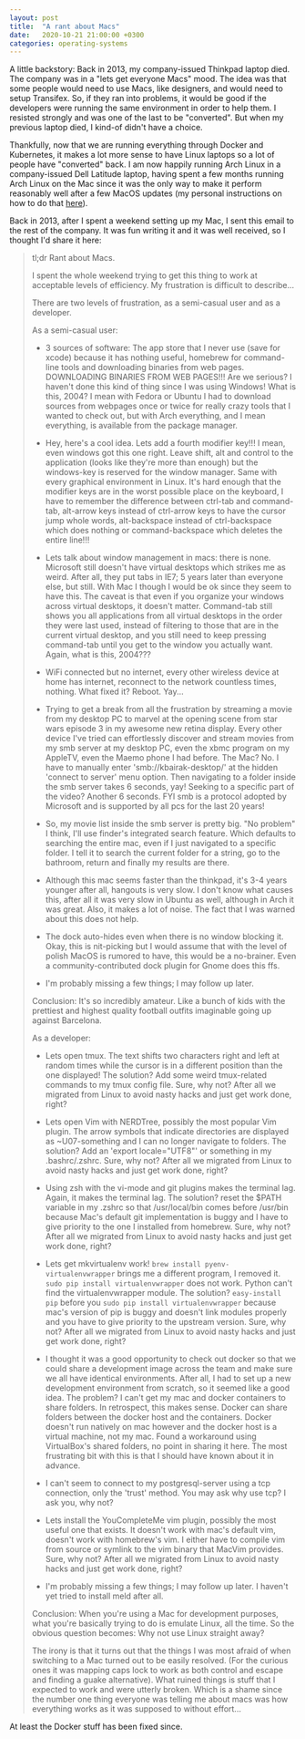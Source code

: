 ```yaml
---
layout: post
title:  "A rant about Macs"
date:   2020-10-21 21:00:00 +0300
categories: operating-systems
---
```


A little backstory: Back in 2013, my company-issued Thinkpad laptop died. The
company was in a "lets get everyone Macs" mood. The idea was that some people
would need to use Macs, like designers, and would need to setup Transifex. So,
if they ran into problems, it would be good if the developers were running the
same environment in order to help them. I resisted strongly and was one of the
last to be "converted". But when my previous laptop died, I kind-of didn't have
a choice.

Thankfully, now that we are running everything through Docker and Kubernetes,
it makes a lot more sense to have Linux laptops so a lot of people have
"converted" back. I am now happily running Arch Linux in a company-issued Dell
Latitude laptop, having spent a few months running Arch Linux on the Mac since
it was the only way to make it perform reasonably well after a few MacOS
updates (my personal instructions on how to do that
[here][mac-os-instructions]).

Back in 2013, after I spent a weekend setting up my Mac, I sent this email to
the rest of the company. It was fun writing it and it was well received, so I
thought I'd share it here:


> tl;dr Rant about Macs.
> 
> I spent the whole weekend trying to get this thing to work at acceptable
> levels of efficiency. My frustration is difficult to describe...
> 
> There are two levels of frustration, as a semi-casual user and as a
> developer.
> 
> As a semi-casual user:
> - 3 sources of software: The app store that I never use (save for xcode)
>   because it has nothing useful, homebrew for command-line tools and
>   downloading binaries from web pages. DOWNLOADING BINARIES FROM WEB PAGES!!!
>   Are we serious? I haven't done this kind of thing since I was using
>   Windows!  What is this, 2004? I mean with Fedora or Ubuntu I had to
>   download sources from webpages once or twice for really crazy tools that I
>   wanted to check out, but with Arch everything, and I mean everything, is
>   available from the package manager.
> 
> - Hey, here's a cool idea. Lets add a fourth modifier key!!! I mean, even
>   windows got this one right. Leave shift, alt and control to the application
>   (looks like they're more than enough) but the windows-key is reserved for
>   the window manager. Same with every graphical environment in Linux. It's
>   hard enough that the modifier keys are in the worst possible place on the
>   keyboard, I have to remember the difference between ctrl-tab and
>   command-tab, alt-arrow keys instead of ctrl-arrow keys to have the cursor
>   jump whole words, alt-backspace instead of ctrl-backspace which does
>   nothing or command-backspace which deletes the entire line!!!
> 
> - Lets talk about window management in macs: there is none. Microsoft still
>   doesn't have virtual desktops which strikes me as weird. After all, they
>   put tabs in IE7; 5 years later than everyone else, but still. With Mac I
>   though I would be ok since they seem to have this. The caveat is that even
>   if you organize your windows across virtual desktops, it doesn't matter.
>   Command-tab still shows you all applications from all virtual desktops in
>   the order they were last used, instead of filtering to those that are in
>   the current virtual desktop, and you still need to keep pressing
>   command-tab until you get to the window you actually want. Again, what is
>   this, 2004???
> 
> - WiFi connected but no internet, every other wireless device at home has
>   internet, reconnect to the network countless times, nothing. What fixed it?
>   Reboot. Yay...
> 
> - Trying to get a break from all the frustration by streaming a movie from my
>   desktop PC to marvel at the opening scene from star wars episode 3 in my
>   awesome new retina display. Every other device I've tried can effortlessly
>   discover and stream movies from my smb server at my desktop PC, even the
>   xbmc program on my AppleTV, even the Maemo phone I had before. The Mac? No.
>   I have to manually enter 'smb://kbairak-desktop/' at the hidden 'connect to
>   server' menu option. Then navigating to a folder inside the smb server
>   takes 6 seconds, yay! Seeking to a specific part of the video? Another 6
>   seconds. FYI smb is a protocol adopted by Microsoft and is supported by all
>   pcs for the last 20 years!
> 
> - So, my movie list inside the smb server is pretty big. "No problem" I
>   think, I'll use finder's integrated search feature. Which defaults to
>   searching the entire mac, even if I just navigated to a specific folder. I
>   tell it to search the current folder for a string, go to the bathroom,
>   return and finally my results are there.
> 
> - Although this mac seems faster than the thinkpad, it's 3-4 years younger
>   after all, hangouts is very slow. I don't know what causes this, after all
>   it was very slow in Ubuntu as well, although in Arch it was great. Also, it
>   makes a lot of noise. The fact that I was warned about this does not help.
> 
> - The dock auto-hides even when there is no window blocking it. Okay, this is
>   nit-picking but I would assume that with the level of polish MacOS is
>   rumored to have, this would be a no-brainer. Even a community-contributed
>   dock plugin for Gnome does this ffs.
> 
> - I'm probably missing a few things; I may follow up later.
> 
> Conclusion: It's so incredibly amateur. Like a bunch of kids with the
> prettiest and highest quality football outfits imaginable going up against
> Barcelona.
> 
> As a developer:
> 
> - Lets open tmux. The text shifts two characters right and left at random
>   times while the cursor is in a different position than the one displayed!
>   The solution? Add some weird tmux-related commands to my tmux config file.
>   Sure, why not? After all we migrated from Linux to avoid nasty hacks and
>   just get work done, right?
> 
> - Lets open Vim with NERDTree, possibly the most popular Vim plugin. The
>   arrow symbols that indicate directories are displayed as ~U07-something and
>   I can no longer navigate to folders. The solution? Add an 'export
>   locale="UTF8"' or something in my .bashrc/.zshrc. Sure, why not? After all
>   we migrated from Linux to avoid nasty hacks and just get work done, right?
> 
> - Using zsh with the vi-mode and git plugins makes the terminal lag. Again,
>   it makes the terminal lag. The solution? reset the $PATH variable in my
>   .zshrc so that /usr/local/bin comes before /usr/bin because Mac's default
>   git implementation is buggy and I have to give priority to the one I
>   installed from homebrew. Sure, why not? After all we migrated from Linux to
>   avoid nasty hacks and just get work done, right?
> 
> - Lets get mkvirtualenv work! `brew install pyenv-virtualenvwrapper` brings
>   me a different program, I removed it. `sudo pip install virtualenvwrapper`
>   does not work. Python can't find the virtualenvwrapper module. The
>   solution?  `easy-install pip` before you `sudo pip install
>   virtualenvwrapper` because mac's version of pip is buggy and doesn't link
>   modules properly and you have to give priority to the upstream version.
>   Sure, why not? After all we migrated from Linux to avoid nasty hacks and
>   just get work done, right?
> 
> - I thought it was a good opportunity to check out docker so that we could
>   share a development image across the team and make sure we all have
>   identical environments. After all, I had to set up a new development
>   environment from scratch, so it seemed like a good idea. The problem? I
>   can't get my mac and docker containers to share folders. In retrospect,
>   this makes sense. Docker can share folders between the docker host and the
>   containers. Docker doesn't run natively on mac however and the docker host
>   is a virtual machine, not my mac. Found a workaround using VirtualBox's
>   shared folders, no point in sharing it here. The most frustrating bit with
>   this is that I should have known about it in advance.
> 
> - I can't seem to connect to my postgresql-server using a tcp connection,
>   only the 'trust' method. You may ask why use tcp? I ask you, why not?
> 
> - Lets install the YouCompleteMe vim plugin, possibly the most useful one
>   that exists. It doesn't work with mac's default vim, doesn't work with
>   homebrew's vim. I either have to compile vim from source or symlink to the
>   vim binary that MacVim provides. Sure, why not? After all we migrated from
>   Linux to avoid nasty hacks and just get work done, right?
> 
> - I'm probably missing a few things; I may follow up later. I haven't yet
>   tried to install meld after all.
> 
> Conclusion: When you're using a Mac for development purposes, what you're
> basically trying to do is emulate Linux, all the time. So the obvious
> question becomes: Why not use Linux straight away?
> 
> The irony is that it turns out that the things I was most afraid of when
> switching to a Mac turned out to be easily resolved. (For the curious ones it
> was mapping caps lock to work as both control and escape and finding a guake
> alternative). What ruined things is stuff that I expected to work and were
> utterly broken. Which is a shame since the number one thing everyone was
> telling me about macs was how everything works as it was supposed to without
> effort...

At least the Docker stuff has been fixed since.

[mac-os-instructions]: https://workflowy.com/s/arch-linux-installat/bTRApumv35kEiZyz
